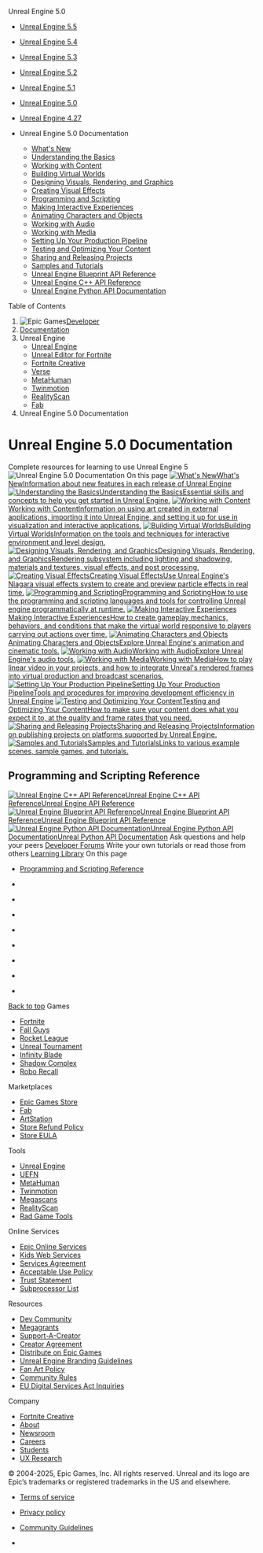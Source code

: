 Unreal Engine 5.0
  * [Unreal Engine 5.5](https://dev.epicgames.com/documentation/en-us/unreal-engine/</documentation/en-us/unreal-engine/unreal-engine-5-0-documentation?application_version=5.5>)
  * [Unreal Engine 5.4](https://dev.epicgames.com/documentation/en-us/unreal-engine/</documentation/en-us/unreal-engine/unreal-engine-5-0-documentation?application_version=5.4>)
  * [Unreal Engine 5.3](https://dev.epicgames.com/documentation/en-us/unreal-engine/</documentation/en-us/unreal-engine/unreal-engine-5-0-documentation?application_version=5.3>)
  * [Unreal Engine 5.2](https://dev.epicgames.com/documentation/en-us/unreal-engine/</documentation/en-us/unreal-engine/unreal-engine-5-0-documentation?application_version=5.2>)
  * [Unreal Engine 5.1](https://dev.epicgames.com/documentation/en-us/unreal-engine/</documentation/en-us/unreal-engine/unreal-engine-5-0-documentation?application_version=5.1>)
  * [Unreal Engine 5.0](https://dev.epicgames.com/documentation/en-us/unreal-engine/</documentation/en-us/unreal-engine/unreal-engine-5-0-documentation?application_version=5.0>)
  * [Unreal Engine 4.27](https://dev.epicgames.com/documentation/en-us/unreal-engine/</documentation/en-us/unreal-engine/unreal-engine-5-0-documentation?application_version=4.27>)


  * Unreal Engine 5.0 Documentation
    * [What's New](https://dev.epicgames.com/documentation/en-us/unreal-engine/</documentation/en-us/unreal-engine/whats-new?application_version=5.0>)
    * [Understanding the Basics](https://dev.epicgames.com/documentation/en-us/unreal-engine/</documentation/en-us/unreal-engine/understanding-the-basics-of-unreal-engine?application_version=5.0>)
    * [Working with Content](https://dev.epicgames.com/documentation/en-us/unreal-engine/</documentation/en-us/unreal-engine/working-with-content-in-unreal-engine?application_version=5.0>)
    * [Building Virtual Worlds](https://dev.epicgames.com/documentation/en-us/unreal-engine/</documentation/en-us/unreal-engine/building-virtual-worlds-in-unreal-engine?application_version=5.0>)
    * [Designing Visuals, Rendering, and Graphics](https://dev.epicgames.com/documentation/en-us/unreal-engine/</documentation/en-us/unreal-engine/designing-visuals-rendering-and-graphics-with-unreal-engine?application_version=5.0>)
    * [Creating Visual Effects](https://dev.epicgames.com/documentation/en-us/unreal-engine/</documentation/en-us/unreal-engine/creating-visual-effects-in-niagara-for-unreal-engine?application_version=5.0>)
    * [Programming and Scripting](https://dev.epicgames.com/documentation/en-us/unreal-engine/</documentation/en-us/unreal-engine/unreal-engine-programming-and-scripting?application_version=5.0>)
    * [Making Interactive Experiences](https://dev.epicgames.com/documentation/en-us/unreal-engine/</documentation/en-us/unreal-engine/making-interactive-experiences-and-gameplay-in-unreal-engine?application_version=5.0>)
    * [Animating Characters and Objects](https://dev.epicgames.com/documentation/en-us/unreal-engine/</documentation/en-us/unreal-engine/animating-characters-and-objects-in-unreal-engine?application_version=5.0>)
    * [Working with Audio](https://dev.epicgames.com/documentation/en-us/unreal-engine/</documentation/en-us/unreal-engine/working-with-audio-in-unreal-engine?application_version=5.0>)
    * [Working with Media](https://dev.epicgames.com/documentation/en-us/unreal-engine/</documentation/en-us/unreal-engine/working-with-media-in-unreal-engine?application_version=5.0>)
    * [Setting Up Your Production Pipeline](https://dev.epicgames.com/documentation/en-us/unreal-engine/</documentation/en-us/unreal-engine/setting-up-your-production-pipeline-in-unreal-engine?application_version=5.0>)
    * [Testing and Optimizing Your Content](https://dev.epicgames.com/documentation/en-us/unreal-engine/</documentation/en-us/unreal-engine/testing-and-optimizing-your-content?application_version=5.0>)
    * [Sharing and Releasing Projects](https://dev.epicgames.com/documentation/en-us/unreal-engine/</documentation/en-us/unreal-engine/sharing-and-releasing-projects-for-unreal-engine?application_version=5.0>)
    * [Samples and Tutorials](https://dev.epicgames.com/documentation/en-us/unreal-engine/</documentation/en-us/unreal-engine/samples-and-tutorials-for-unreal-engine?application_version=5.0>)
    * [Unreal Engine Blueprint API Reference](https://dev.epicgames.com/documentation/en-us/unreal-engine/</documentation/en-us/unreal-engine/BlueprintAPI?application_version=5.0>)
    * [Unreal Engine C++ API Reference](https://dev.epicgames.com/documentation/en-us/unreal-engine/</documentation/en-us/unreal-engine/API?application_version=5.0>)
    * [Unreal Engine Python API Documentation](https://dev.epicgames.com/documentation/en-us/unreal-engine/</documentation/en-us/unreal-engine/PythonAPI?application_version=5.0>)


Table of Contents
  1. ![Epic Games](https://edc-cdn.net/assets/images/logo-epic.svg)[Developer](https://dev.epicgames.com/documentation/en-us/unreal-engine/</>)
  2. [Documentation](https://dev.epicgames.com/documentation/en-us/unreal-engine/</documentation/> "Documentation")
  3. Unreal Engine
     * [Unreal Engine](https://dev.epicgames.com/documentation/en-us/unreal-engine/</documentation/en-us/unreal-engine>)
     * [Unreal Editor for Fortnite](https://dev.epicgames.com/documentation/en-us/unreal-engine/</documentation/en-us/uefn>)
     * [Fortnite Creative](https://dev.epicgames.com/documentation/en-us/unreal-engine/</documentation/en-us/fortnite-creative>)
     * [Verse](https://dev.epicgames.com/documentation/en-us/unreal-engine/<https:/dev.epicgames.com/documentation/en-us/uefn/learn-programming-with-verse-in-unreal-editor-for-fortnite>)
     * [MetaHuman](https://dev.epicgames.com/documentation/en-us/unreal-engine/</documentation/en-us/metahuman>)
     * [Twinmotion](https://dev.epicgames.com/documentation/en-us/unreal-engine/</documentation/en-us/twinmotion>)
     * [RealityScan](https://dev.epicgames.com/documentation/en-us/unreal-engine/</documentation/en-us/reality-scan>)
     * [Fab](https://dev.epicgames.com/documentation/en-us/unreal-engine/</documentation/en-us/fab>)
  4. Unreal Engine 5.0 Documentation


# Unreal Engine 5.0 Documentation
Complete resources for learning to use Unreal Engine 5
![Unreal Engine 5.0 Documentation](https://dev.epicgames.com/community/api/documentation/image/27a050fe-9830-4e9c-a96c-df59abb50b61?resizing_type=fill&width=1920&height=335)
On this page
[![What's New](https://dev.epicgames.com/documentation/en-us/unreal-engine/images/static/document_list/empty_thumbnail.svg)What's NewInformation about new features in each release of Unreal Engine](https://dev.epicgames.com/documentation/en-us/unreal-engine/</documentation/en-us/unreal-engine/whats-new?application_version=5.0>) [![Understanding the Basics](https://d1iv7db44yhgxn.cloudfront.net/documentation/images/24470b3e-34f7-4b4b-96a9-80289a7c5fbf/placeholder_topic.png)Understanding the BasicsEssential skills and concepts to help you get started in Unreal Engine.](https://dev.epicgames.com/documentation/en-us/unreal-engine/</documentation/en-us/unreal-engine/understanding-the-basics-of-unreal-engine?application_version=5.0>) [![Working with Content](https://d1iv7db44yhgxn.cloudfront.net/documentation/images/22bcd3db-46b1-4276-926b-9a3a54d7bcd8/content_topic.png)Working with ContentInformation on using art created in external applications, importing it into Unreal Engine, and setting it up for use in visualization and interactive applications.](https://dev.epicgames.com/documentation/en-us/unreal-engine/</documentation/en-us/unreal-engine/working-with-content-in-unreal-engine?application_version=5.0>) [![Building Virtual Worlds](https://d1iv7db44yhgxn.cloudfront.net/documentation/images/ca15294f-65ed-4fd5-be68-d32c3d7b6b2a/worlds_topic.png)Building Virtual WorldsInformation on the tools and techniques for interactive environment and level design.](https://dev.epicgames.com/documentation/en-us/unreal-engine/</documentation/en-us/unreal-engine/building-virtual-worlds-in-unreal-engine?application_version=5.0>) [![Designing Visuals, Rendering, and Graphics](https://d1iv7db44yhgxn.cloudfront.net/documentation/images/23087720-00db-4174-a196-e0f251f7b93e/randg_topicsmall.png)Designing Visuals, Rendering, and GraphicsRendering subsystem including lighting and shadowing, materials and textures, visual effects, and post processing.](https://dev.epicgames.com/documentation/en-us/unreal-engine/</documentation/en-us/unreal-engine/designing-visuals-rendering-and-graphics-with-unreal-engine?application_version=5.0>) [![Creating Visual Effects](https://d1iv7db44yhgxn.cloudfront.net/documentation/images/f6bbb483-8504-4585-b1e1-c06adb9c07ca/creating-visual-effects-topic.png)Creating Visual EffectsUse Unreal Engine's Niagara visual effects system to create and preview particle effects in real time.](https://dev.epicgames.com/documentation/en-us/unreal-engine/</documentation/en-us/unreal-engine/creating-visual-effects-in-niagara-for-unreal-engine?application_version=5.0>) [![Programming and Scripting](https://d1iv7db44yhgxn.cloudfront.net/documentation/images/8f4afd72-2b2c-465a-bcd8-bbd59f48c6b8/programmingscripting_topicimage.png)Programming and ScriptingHow to use the programming and scripting languages and tools for controlling Unreal engine programmatically at runtime.](https://dev.epicgames.com/documentation/en-us/unreal-engine/</documentation/en-us/unreal-engine/unreal-engine-programming-and-scripting?application_version=5.0>) [![Making Interactive Experiences](https://d1iv7db44yhgxn.cloudfront.net/documentation/images/e55dd320-5119-4c12-be74-e37d637ce951/interactiveexperiences_topicimage.png)Making Interactive ExperiencesHow to create gameplay mechanics, behaviors, and conditions that make the virtual world responsive to players carrying out actions over time.](https://dev.epicgames.com/documentation/en-us/unreal-engine/</documentation/en-us/unreal-engine/making-interactive-experiences-and-gameplay-in-unreal-engine?application_version=5.0>) [![Animating Characters and Objects](https://d1iv7db44yhgxn.cloudfront.net/documentation/images/695f07c2-280e-491e-b6dd-a4e16733b867/topicimage.png)Animating Characters and ObjectsExplore Unreal Engine's animation and cinematic tools.](https://dev.epicgames.com/documentation/en-us/unreal-engine/</documentation/en-us/unreal-engine/animating-characters-and-objects-in-unreal-engine?application_version=5.0>) [![Working with Audio](https://d1iv7db44yhgxn.cloudfront.net/documentation/images/5bab04f4-d4ee-4fe9-8eeb-047997f361e9/audio_topic.png)Working with AudioExplore Unreal Engine's audio tools.](https://dev.epicgames.com/documentation/en-us/unreal-engine/</documentation/en-us/unreal-engine/working-with-audio-in-unreal-engine?application_version=5.0>) [![Working with Media](https://d1iv7db44yhgxn.cloudfront.net/documentation/images/93bc5cee-b637-4f6c-bad9-cb37b207de5e/topicimage_workingwithmedia.png)Working with MediaHow to play linear video in your projects, and how to integrate Unreal's rendered frames into virtual production and broadcast scenarios.](https://dev.epicgames.com/documentation/en-us/unreal-engine/</documentation/en-us/unreal-engine/working-with-media-in-unreal-engine?application_version=5.0>) [![Setting Up Your Production Pipeline](https://d1iv7db44yhgxn.cloudfront.net/documentation/images/dc5e3d73-6358-4799-b754-a56ff65f6f6e/productionpipelines-heroimg.png)Setting Up Your Production PipelineTools and procedures for improving development efficiency in Unreal Engine](https://dev.epicgames.com/documentation/en-us/unreal-engine/</documentation/en-us/unreal-engine/setting-up-your-production-pipeline-in-unreal-engine?application_version=5.0>) [![Testing and Optimizing Your Content](https://d1iv7db44yhgxn.cloudfront.net/documentation/images/22049a67-680d-4c5c-810b-017a24589d41/testingandoptimization-topicimg.png)Testing and Optimizing Your ContentHow to make sure your content does what you expect it to, at the quality and frame rates that you need.](https://dev.epicgames.com/documentation/en-us/unreal-engine/</documentation/en-us/unreal-engine/testing-and-optimizing-your-content?application_version=5.0>) [![Sharing and Releasing Projects](https://d1iv7db44yhgxn.cloudfront.net/documentation/images/e827fc03-d4f5-4ab5-9baa-17dc464f0fe1/placeholder_topic.png)Sharing and Releasing ProjectsInformation on publishing projects on platforms supported by Unreal Engine.](https://dev.epicgames.com/documentation/en-us/unreal-engine/</documentation/en-us/unreal-engine/sharing-and-releasing-projects-for-unreal-engine?application_version=5.0>) [![Samples and Tutorials](https://d1iv7db44yhgxn.cloudfront.net/documentation/images/d602bea4-f6e8-49bf-9fdb-7e13b848db23/resource_depot_topic.png)Samples and TutorialsLinks to various example scenes, sample games, and tutorials.](https://dev.epicgames.com/documentation/en-us/unreal-engine/</documentation/en-us/unreal-engine/samples-and-tutorials-for-unreal-engine?application_version=5.0>)
## Programming and Scripting Reference
[![Unreal Engine C++ API Reference](https://dev.epicgames.com/documentation/en-us/unreal-engine/images/static/document_list/empty_thumbnail.svg)Unreal Engine C++ API ReferenceUnreal Engine API Reference](https://dev.epicgames.com/documentation/en-us/unreal-engine/</documentation/en-us/unreal-engine/API?application_version=5.0>) [![Unreal Engine Blueprint API Reference](https://dev.epicgames.com/documentation/en-us/unreal-engine/images/static/document_list/empty_thumbnail.svg)Unreal Engine Blueprint API ReferenceUnreal Engine Blueprint API Reference](https://dev.epicgames.com/documentation/en-us/unreal-engine/</documentation/en-us/unreal-engine/BlueprintAPI?application_version=5.0>) [![Unreal Engine Python API Documentation](https://dev.epicgames.com/documentation/en-us/unreal-engine/images/static/document_list/empty_thumbnail.svg)Unreal Engine Python API DocumentationUnreal Python API Documentation](https://dev.epicgames.com/documentation/en-us/unreal-engine/</documentation/en-us/unreal-engine/PythonAPI?application_version=5.0>)
Ask questions and help your peers [Developer Forums](https://dev.epicgames.com/documentation/en-us/unreal-engine/<https:/forums.unrealengine.com/categories?tags=unreal-engine>)
Write your own tutorials or read those from others [Learning Library](https://dev.epicgames.com/documentation/en-us/unreal-engine/<https:/dev.epicgames.com/community/unreal-engine/learning>)
On this page
  * [Programming and Scripting Reference](https://dev.epicgames.com/documentation/en-us/unreal-engine/</documentation/en-us/unreal-engine/unreal-engine-5-0-documentation#programmingandscriptingreference>)


  * [](https://dev.epicgames.com/documentation/en-us/unreal-engine/<https:/www.facebook.com/UnrealEngine/>)
  * [](https://dev.epicgames.com/documentation/en-us/unreal-engine/<https:/twitter.com/UnrealEngine>)
  * [](https://dev.epicgames.com/documentation/en-us/unreal-engine/<https:/www.instagram.com/unrealengine/>)
  * [](https://dev.epicgames.com/documentation/en-us/unreal-engine/<https:/www.twitch.tv/unrealengine>)
  * [](https://dev.epicgames.com/documentation/en-us/unreal-engine/<https:/www.reddit.com/r/unrealengine/>)
  * [](https://dev.epicgames.com/documentation/en-us/unreal-engine/<https:/unrealslackers.org/>)
  * [](https://dev.epicgames.com/documentation/en-us/unreal-engine/<https:/www.youtube.com/channel/UCBobmJyzsJ6Ll7UbfhI4iwQ>)
  * [](https://dev.epicgames.com/documentation/en-us/unreal-engine/<https:/unrealsource.com/>)


[Back to top](https://dev.epicgames.com/documentation/en-us/unreal-engine/<#top>)
Games
  * [Fortnite](https://dev.epicgames.com/documentation/en-us/unreal-engine/<https:/www.fortnite.com/>)
  * [Fall Guys](https://dev.epicgames.com/documentation/en-us/unreal-engine/<https:/www.fallguys.com/>)
  * [Rocket League](https://dev.epicgames.com/documentation/en-us/unreal-engine/<https:/www.rocketleague.com/>)
  * [Unreal Tournament](https://dev.epicgames.com/documentation/en-us/unreal-engine/<https:/www.epicgames.com/unrealtournament/>)
  * [Infinity Blade](https://dev.epicgames.com/documentation/en-us/unreal-engine/<https:/www.epicgames.com/infinityblade/en-US/home>)
  * [Shadow Complex](https://dev.epicgames.com/documentation/en-us/unreal-engine/<https:/store.epicgames.com/en-US/p/shadow-complex>)
  * [Robo Recall](https://dev.epicgames.com/documentation/en-us/unreal-engine/<https:/www.epicgames.com/roborecall/>)


Marketplaces
  * [Epic Games Store](https://dev.epicgames.com/documentation/en-us/unreal-engine/<https:/store.epicgames.com/>)
  * [Fab](https://dev.epicgames.com/documentation/en-us/unreal-engine/<https:/www.fab.com/>)
  * [ArtStation](https://dev.epicgames.com/documentation/en-us/unreal-engine/<https:/www.artstation.com/>)
  * [Store Refund Policy](https://dev.epicgames.com/documentation/en-us/unreal-engine/<https:/www.epicgames.com/site/en-US/store-refund-policy>)
  * [Store EULA](https://dev.epicgames.com/documentation/en-us/unreal-engine/<https:/store.epicgames.com/en-US/eula>)


Tools
  * [Unreal Engine](https://dev.epicgames.com/documentation/en-us/unreal-engine/<https:/www.unrealengine.com>)
  * [UEFN](https://dev.epicgames.com/documentation/en-us/unreal-engine/<https:/store.epicgames.com/en-US/p/fortnite--uefn>)
  * [MetaHuman](https://dev.epicgames.com/documentation/en-us/unreal-engine/<https:/www.unrealengine.com/metahuman>)
  * [Twinmotion](https://dev.epicgames.com/documentation/en-us/unreal-engine/<https:/www.twinmotion.com>)
  * [Megascans](https://dev.epicgames.com/documentation/en-us/unreal-engine/<https:/quixel.com/megascans/home>)
  * [RealityScan](https://dev.epicgames.com/documentation/en-us/unreal-engine/<https:/www.unrealengine.com/en-US/realityscan>)
  * [Rad Game Tools](https://dev.epicgames.com/documentation/en-us/unreal-engine/<https:/www.radgametools.com/>)


Online Services
  * [Epic Online Services](https://dev.epicgames.com/documentation/en-us/unreal-engine/<https:/dev.epicgames.com/en-US/services>)
  * [Kids Web Services](https://dev.epicgames.com/documentation/en-us/unreal-engine/<https:/dev.superawesome.com>)
  * [Services Agreement](https://dev.epicgames.com/documentation/en-us/unreal-engine/<https:/dev.epicgames.com/en-US/services/terms/agreements>)
  * [Acceptable Use Policy](https://dev.epicgames.com/documentation/en-us/unreal-engine/<https:/dev.epicgames.com/en-US/services/terms/aup>)
  * [Trust Statement](https://dev.epicgames.com/documentation/en-us/unreal-engine/<https:/dev.epicgames.com/en-US/services/terms/trust-statement>)
  * [Subprocessor List](https://dev.epicgames.com/documentation/en-us/unreal-engine/<https:/dev.epicgames.com/en-US/services/terms/subprocessors>)


Resources
  * [Dev Community](https://dev.epicgames.com/documentation/en-us/unreal-engine/<https:/dev.epicgames.com/community/>)
  * [Megagrants](https://dev.epicgames.com/documentation/en-us/unreal-engine/<https:/www.unrealengine.com/en-US/megagrants>)
  * [Support-A-Creator](https://dev.epicgames.com/documentation/en-us/unreal-engine/<https:/sac.epicgames.com/en-US/overview>)
  * [Creator Agreement](https://dev.epicgames.com/documentation/en-us/unreal-engine/<https:/sac.epicgames.com/en-US/eula/sac>)
  * [Distribute on Epic Games](https://dev.epicgames.com/documentation/en-us/unreal-engine/<https:/store.epicgames.com/en-US/distribution>)
  * [Unreal Engine Branding Guidelines](https://dev.epicgames.com/documentation/en-us/unreal-engine/<https:/www.unrealengine.com/en-US/branding>)
  * [Fan Art Policy](https://dev.epicgames.com/documentation/en-us/unreal-engine/<https:/www.epicgames.com/site/en-US/fan-art-policy>)
  * [Community Rules](https://dev.epicgames.com/documentation/en-us/unreal-engine/<https:/www.epicgames.com/site/en-US/community-rules>)
  * [EU Digital Services Act Inquiries](https://dev.epicgames.com/documentation/en-us/unreal-engine/<https:/www.epicgames.com/help/contact-us?source=external>)


Company
  * [Fortnite Creative](https://dev.epicgames.com/documentation/en-us/unreal-engine/<https:/www.epicgames.com/fortnite/creative>)
  * [About](https://dev.epicgames.com/documentation/en-us/unreal-engine/<https:/www.epicgames.com/site/en-US/about>)
  * [Newsroom](https://dev.epicgames.com/documentation/en-us/unreal-engine/<https:/www.epicgames.com/site/en-US/news>)
  * [Careers](https://dev.epicgames.com/documentation/en-us/unreal-engine/<https:/www.epicgames.com/site/en-US/careers/jobs>)
  * [Students](https://dev.epicgames.com/documentation/en-us/unreal-engine/<https:/www.epicgames.com/site/en-US/earlycareers>)
  * [UX Research](https://dev.epicgames.com/documentation/en-us/unreal-engine/<https:/www.epicgames.com/site/en-US/ux>)


© 2004-2025, Epic Games, Inc. All rights reserved. Unreal and its logo are Epic’s trademarks or registered trademarks in the US and elsewhere.
  * [Terms of service](https://dev.epicgames.com/documentation/en-us/unreal-engine/<https:/www.epicgames.com/tos>)
  * [Privacy policy](https://dev.epicgames.com/documentation/en-us/unreal-engine/<https:/www.epicgames.com/privacypolicy>)
  * [Community Guidelines](https://dev.epicgames.com/documentation/en-us/unreal-engine/</documentation/community-guidelines>)


  * [](https://dev.epicgames.com/documentation/en-us/unreal-engine/<https:/www.epicgames.com>)


